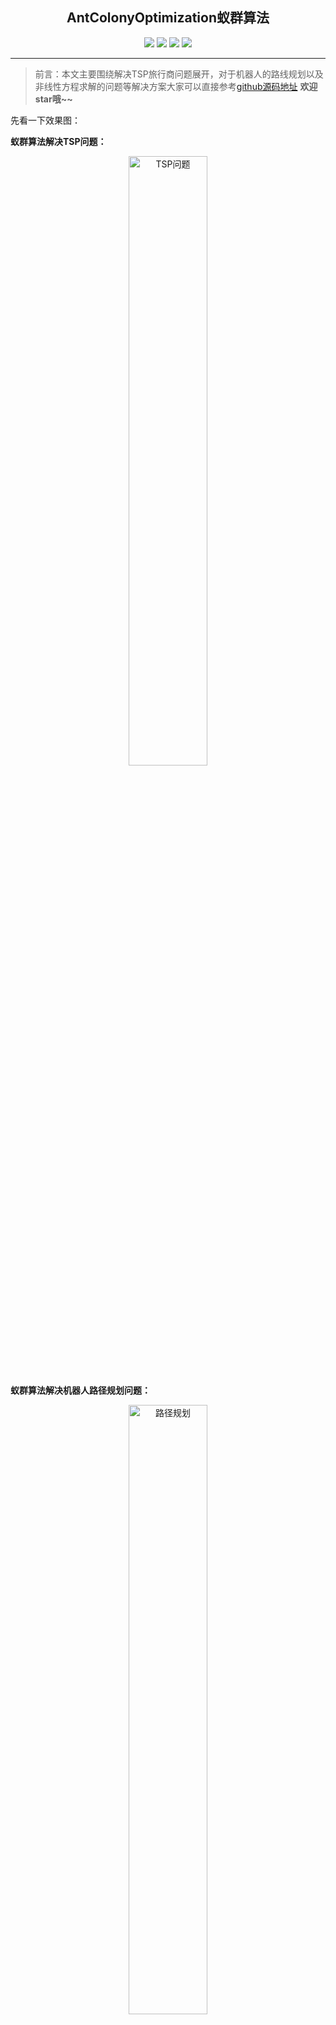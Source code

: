 <h2 align=center>AntColonyOptimization蚁群算法</h2>
<div align="center">
<image src="https://markdown-liyang.oss-cn-beijing.aliyuncs.com/label/Github-LiYangSir-brightgreen.svg">
<image src="https://markdown-liyang.oss-cn-beijing.aliyuncs.com/label/quguai.cn-green.svg">
<image src="https://img.shields.io/badge/Lannguage-MatLab-yellow">
<image src="https://markdown-liyang.oss-cn-beijing.aliyuncs.com/label/Version-1.0-blue.svg">
</div>

-----
> 前言：本文主要围绕解决TSP旅行商问题展开，对于机器人的路线规划以及非线性方程求解的问题等解决方案大家可以直接参考[github源码地址](https://github.com/LiYangSir/SmartAlgorithm) **欢迎star哦~~**

先看一下效果图：

**蚁群算法解决TSP问题：**
<div align=center>
<img src=https://markdown-liyang.oss-cn-beijing.aliyuncs.com/%E4%BC%98%E5%8C%96%E7%AE%97%E6%B3%95/ACO%E8%9A%81%E7%BE%A4%E7%AE%97%E6%B3%95/res.png  width=50% alt=TSP问题>
</div>

**蚁群算法解决机器人路径规划问题：**
<div align=center>
<img src=https://markdown-liyang.oss-cn-beijing.aliyuncs.com/%E4%BC%98%E5%8C%96%E7%AE%97%E6%B3%95/ACO%E8%9A%81%E7%BE%A4%E7%AE%97%E6%B3%95/route.png  width=50% alt=路径规划>
</div>

[TOC]

## 1、什么是蚁群算法

### 1.1、蚁群算法的来源
&emsp;&emsp;同遗传算法相似，都来自于大自然的启迪。蚁群算法就来自于蚂蚁寻找食物过程中发现路径的行为。
&emsp;&emsp;蚂蚁并没有视觉却可以寻找到食物，这得益于蚂蚁分泌的信息素，蚂蚁之间**相互独立**，彼此之间通过**信息素**进行交流，从而实现群体行为。

### 1.2、蚁群算法的基本原理

&emsp;&emsp;基本原理的过程就是蚂蚁觅食的过程。首先，蚂蚁在觅食的过程中会在路径上留下信息素的物质，并在寻找食物的过程中感知这种物质的强度，并指导自己的行为方向，他们总会朝着浓度高的方向前进。因此可以看得出来，蚂蚁觅食的过程是一个**正反馈**的过程，该路段经过的蚂蚁越多，信息素留下的就越多，浓度越高，更多的蚂蚁都会选择这个路段。

## 2、蚁群算法的实现

### 2.1、蚁群算法实现的重要规则（==细品==）
**1. 避障规则**
&emsp;&emsp;如果蚂蚁要移动的方向有障碍物挡住，他会随机的选择另外一个方向，如果有信息素指引的话，会按照信息素的指引前进。
**2. 散播信息素规则**
&emsp;&emsp;每只蚂蚁在刚找到食物的时候散发出来的信息素最多，并随着走选的距离，散播的信息越少。
**3. 范围**
&emsp;&emsp;蚂蚁观察的范围有限，只能在局部的范围内进行选择。例如蚂蚁观察的范围为3\*3，那么它能够移动的范围也就是在这个3\*3区域内。
**4. 移动规则**
&emsp;&emsp;前面也说过，蚂蚁的前进方向的选择依赖于信息素的浓度，回朝向信息素高的方向移动。当周围没有信息素或者信息素相同的时候，那么蚂蚁就会按照原来的方向继续前进，并且在前进方向上受到一个随机的扰动，为了避免再原地转圈，他会记住之前经过的点，下一次遇到的时候就会避开这个已经经过的点。
**5. 觅食规则**
&emsp;&emsp;如果蚂蚁在感知范围内找到食物则直接过去，加速模型的收敛，否则朝着信息素高的方向前进，并且每只蚂蚁都有小概率的犯错误，从而不是信息素最多的点移动，打破局部最优解的情况。
**6. 环境**
&emsp;&emsp;每只蚂蚁之间相互独立，他们依赖环境中的信息素进行交流。每只蚂蚁都仅仅能感知到环境内的信息。并且随机信息素会随着时间逐渐减少。如果这条路上经过的蚂蚁越来越少，那么信息素也会越来越少。

### 2.2、蚁群算法解决TSP问题的过程

&emsp;&emsp;旅行商问题（Traveling saleman problem, TSP）是物流配送的典型问题，他的求解有十分重要的理论和现实意义。

&emsp;&emsp;旅行商问题传统的解决方法都是遗传算法，但是遗传算法的收敛速度慢，具有一定的缺陷。

&emsp;&emsp;在求解TSP蚁群算法中，每只蚂蚁相互独立，用于构造不同的路线，蚂蚁之间通过信息素进行交流，合作求解。

**基本过程如下：**

1. 初始化，设置迭代次数；
2. 将 ants 只蚂蚁放置到 cities 个城市上；
3. ants只蚂蚁按照概率函数选择下一个城市，并完成所有城市的周游；
4. 记录本次迭代的最优路线；
5. 全局更新信息素。
6. 终止。本例终止条件是迭代次数，也可以设置运行时间或最短路径的下限。
7. 输出结果

&emsp;&emsp;应用全局更新信息素来改变路径上信息素的值。当ants蚂蚁生成了ants个解，其中最短路径的是本代最优解，将属于这条路线上的所有关联的路线进行信息素更新。

&emsp;&emsp;之所以使用全局信息素，是为了让最优路径上有格外的信息素支持，这样后面的蚂蚁会优先选择这条路线。并且伴随着信息素的挥发，全局最短路径关联路线信息素得到进一步增强。

### 2.3、 TSP程序实现

#### 2.3.1、程序中矩阵大小以及含义
**程序中矩阵说明**(首字母大写)：
|矩阵|大小|含义|
|:---:|:---:|---|
|Distance|(城市数量，城市数量)|表征各个城市之间的**距离**信息|
|Eta|(城市数量，城市数量)|表征各个城市之间的**启发因子**|
|Tau|(城市数量，城市数量)|表征各个城市之间**信息素**的值|
|Route|(蚂蚁个数，城市数量)|每只蚂蚁周游城市的记录矩阵|
|R_best|(迭代次数，城市数量)|每次迭代的最优路线|
|L_best|(迭代次数，1)|每次迭代的最短距离|
|L_ave|(迭代次数，1)|每次迭代的平均距离|

#### 2.3.2、整体架构

```matlab
'2.3.3、初始化变量参数'
'2.3.4、初始化矩阵参数'

while '迭代次数'
    '2.3.5、安排蚂蚁初始位置'
    '2.3.6、蚂蚁周游'
    '2.3.7、记录最优路线以及最短距离'
    '2.3.8、更新信息素'
end
'2.3.9、结果输出'
```

#### 2.3.3、初始化变量参数
初始化主要对程序当中重要参数进行声明。
**程序实现：**
```matlab
% 随机产生40个城市的坐标
position = 50 * randn(40, 2);
epochs = 50;  % 迭代次数
% 蚂蚁个数最好大于等于城市个数，保证每个城市都有一个蚂蚁
ants = 40;  
alpha = 1.4;  % 表征信息素重要程度参数
beta = 2.2;  % 表征启发因子重要程度参数
rho = 0.15;  % 信息素挥发参数
Q = 10^6;  % 信息素增强系数
cities = size(position, 1);  % 城市个数
```

#### 2.3.4、初始化矩阵参数
主要实现了重要矩阵声明以及初始化。
**程序实现：**
```matlab
% 城市之间的距离矩阵
Distance = ones(cities, cities);
for i = 1: cities
    for j = 1: cities
        if i ~= j
            % 坐标点欧氏距离
            Distance(i, j) = ((position(i, 1) - position(j, 1))^2 + (position(i, 2) - position(j, 2))^2)^0.5;
        else
            % 因为后面要取倒数，所以取一个浮点数精度大小
            Distance(i, j) = eps;
        end
        Distance(j, i) = Distance(i, j);
    end
end
% 启发因子矩阵
Eta = 1./Distance;
% 信息素初始值每个路线均相同为 1
Tau = ones(cities, cities);
% 每只蚂蚁的路线图
Route = zeros(ants, cities);
epoch = 1;
% 记录每回合最优城市
R_best = zeros(epochs, cities);
% 记录每回合最短距离
L_best = inf .* ones(epochs, 1);
% 记录每回合平均距离
L_ave = zeros(epochs, 1);
```

#### 2.3.5、安排蚂蚁初始位置
主要是将所有的蚂蚁安置在所有的城市当中，蚂蚁个数 >= 城市个数。并且保证均匀分布。
```matlab
% 初始随机位置
RandPos = [];
for i = 1: ceil(ants / cities)
    RandPos = [RandPos, randperm(cities)];
end
% 初始位置转置就对应了Route矩阵中每只蚂蚁的初始位置
Route(:, 1) = (RandPos(1, 1:ants))';
```
#### 2.3.6、蚂蚁周游
由于蚂蚁的初始位置已经确定，所有主要就是周游剩余的所有城市，循环（cities-1）次。里面的循环就是将所有的蚂蚁进行周游一次。

对于每只蚂蚁的周游主要是对剩余的城市进行周游，不能重复拜访同一个城市。NoVisited矩阵存储着该蚂蚁未访问的城市。然后在所有没有访问过城市中选择一个。选择的方式也是类似于轮盘赌法。概率函数表征信息素和启发因子，两者有着不同的重要程度。
$$
P = [\tau_{ij}(t)]^\alpha · [\eta_{ij}]^\beta
$$
其中$\tau_{ij}(t)$为路线上$(i, j)$上的信息素浓度；$\eta_{ij}$为路线上$(i, j)$上的启发式信息；
**程序实现：**
```matlab
for j = 2: cities
        for i = 1: ants
            Visited = Route(i, 1:j-1);
            NoVisited = zeros(1, (cities - j + 1));
            P = NoVisited;
            num = 1;
            for k = 1: cities
                if length(find(Visited == k)) == 0
                    NoVisited(num) = k;
                    num = num + 1;
                end
            end
            for k = 1: length(NoVisited)
                P(k) = (Tau(Visited(end), NoVisited(k))^alpha) * (Eta(Visited(end), NoVisited(k))^beta);
            end
            P = P / sum(P);
            Pcum = cumsum(P);
            select = find(Pcum >= rand);
            to_visit = NoVisited(select(1));
            Route(i, j) = to_visit;
        end
    end
```
#### 2.3.7、记录最优路线以及最短距离
计算每个回合每只蚂蚁走过的距离。并记录该回合最短路径，最短距离和平均距离。
```matlab
Distance_epoch = zeros(ants, 1);
for i = 1: ants
    R = Route(i, :);
    for j = 1: cities - 1
        Distance_epoch(i) = Distance_epoch(i) + Distance(R(j), R(j + 1));
    end
    Distance_epoch(i) = Distance_epoch(i) + Distance(R(1), R(cities));
end
L_best(epoch) = min(Distance_epoch);
pos = find(Distance_epoch == L_best(epoch));
R_best(epoch, :) = Route(pos(1), :);
L_ave(epoch) = mean(Distance_epoch);
epoch = epoch + 1;
```

#### 2.3.8、更新信息素
更新信息素主要保证获得最优距离的那条路线的信息素得到最大的增强。
```matlab
Delta_Tau = zeros(cities, cities);
for i = 1: ants
    for j = 1: (cities - 1)
        Delta_Tau(Route(i, j), Route(i, j + 1)) = Delta_Tau(Route(i, j), Route(i, j + 1)) + Q / Distance_epoch(i);
    end
    Delta_Tau(Route(i, 1), Route(i, cities)) = Delta_Tau(Route(i, 1), Route(i, cities)) + Q / Distance_epoch(i);
end
Tau = (1 - rho) .* Tau + Delta_Tau;
Route = zeros(ants, cities);
```
#### 2.3.9、结果输出
迭代完成后,在R_best矩阵中得到最短路径的最小路线，最后输出最优的结果。
**结果输出实现：**
```matlab
Pos = find(L_best == min(L_best));
Short_Route = R_best(Pos(1), :);
Short_Length = L_best(Pos(1), :);
figure
subplot(121);
DrawRoute(position, Short_Route);
subplot(122);
plot(L_best);
hold on
plot(L_ave, 'r');
title('平均距离和最短距离');
```
**画图函数实现：**
```matlab
function DrawRoute(C, R)
N = length(R);
scatter(C(:, 1), C(:, 2));
hold on
plot([C(R(1), 1), C(R(N), 1)], [C(R(1), 2), C(R(N), 2)], 'g');
hold on
for ii = 2: N
    plot([C(R(ii - 1), 1), C(R(ii), 1)], [C(R(ii - 1), 2), C(R(ii), 2)], 'g');
    hold on
end
title('旅行商规划');
```
## 3、结果
<div align=center>
<img src=https://markdown-liyang.oss-cn-beijing.aliyuncs.com/%E4%BC%98%E5%8C%96%E7%AE%97%E6%B3%95/ACO%E8%9A%81%E7%BE%A4%E7%AE%97%E6%B3%95/untitled.png  width=80% alt=结果展示>
</div>

> 为了说明方便将代码直接拆开展示，如果想要全部的代码欢迎大家直接到[Github源码]()


